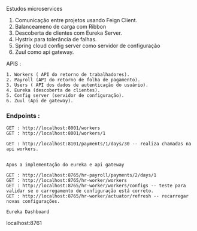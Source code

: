 Estudos microservices


1. Comunicação entre projetos usando Feign Client.
2. Balanceameno de carga com Ribbon
3. Descoberta de clientes com Eureka Server.
4. Hystrix para tolerância de falhas.
5. Spring cloud config server como servidor de configuração
6. Zuul como api gateway.


APIS : 

```
1. Workers ( API do retorno de trabalhadores).
2. Payroll (API do retorno de folha de pagamento).
3. Users ( API dos dados de autenticação do usuário).
4. Eureka (descoberta de clientes).
5. Config server (servidor de configuração).
6. Zuul (Api de gateway).
```


### Endpoints : 

```
GET : http://localhost:8001/workers
GET : http://localhost:8001/workers/1

GET : http://localhost:8101/payments/1/days/30 -- realiza chamadas na api workers.


Apos a implementação do eureka e api gateway 

GET : http://localhost:8765/hr-payroll/payments/2/days/1
GET : http://localhost:8765/hr-worker/workers
GET : http://localhost:8765/hr-worker/workers/configs -- teste para validar se o carregamento de configuração está correto.
GET : http://localhost:8765/hr-worker/actuator/refresh -- recarregar novas configurações.

```

`Eureka Dashboard`

localhost:8761